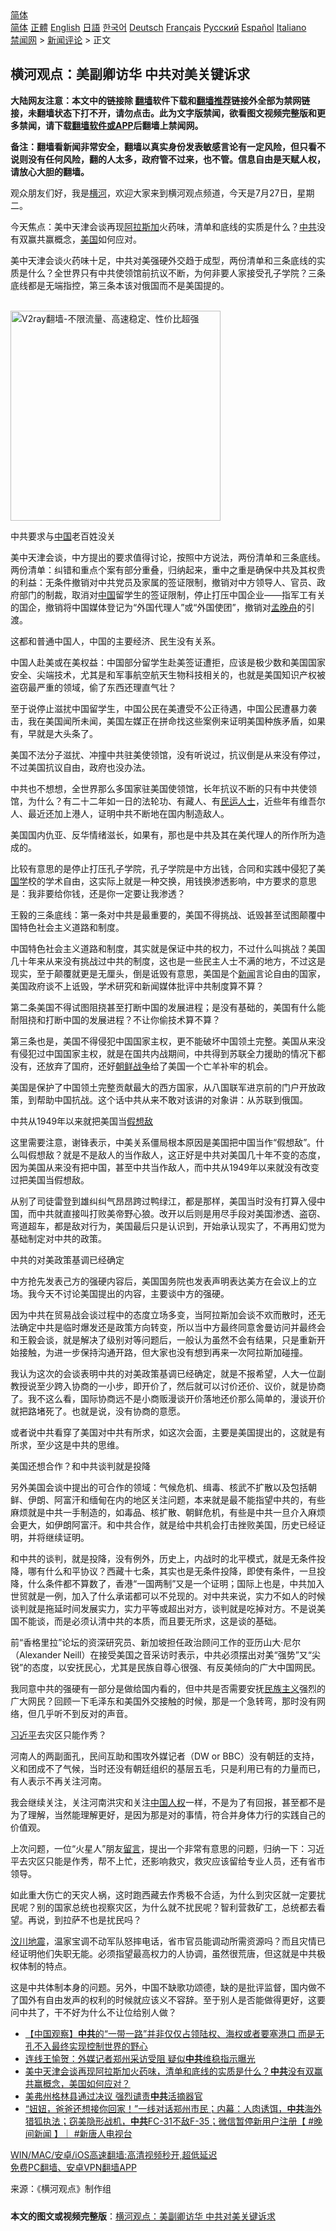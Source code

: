  <!-- 面包屑导航 --> <div class="breadcrumb"><!-- GTranslate: https://gtranslate.io/ -->  <div class="switcher notranslate">  <div class="selected">  <a href="#" onclick="return false;"> 简体</a>  </div>  <div class="option">  <a href="https://www.bannedbook.org" onclick="doGTranslate('zh-CN|zh-CN');jQuery('div.switcher div.selected a').html(jQuery(this).html());return false;" title="简体中文" class="nturl selected"> 简体</a>  <a href="https://www.bannedbook.org/zh-tw/" onclick="doGTranslate('zh-CN|zh-TW');jQuery('div.switcher div.selected a').html(jQuery(this).html());return false;" title="繁體中文" class="nturl"> 正體</a>  <a href="https://www.bannedbook.org/en/" onclick="doGTranslate('zh-CN|en');jQuery('div.switcher div.selected a').html(jQuery(this).html());return false;" title="English" class="nturl"> English</a>  <a href="https://www.bannedbook.org/ja/" onclick="doGTranslate('zh-CN|ja');jQuery('div.switcher div.selected a').html(jQuery(this).html());return false;" title="日本語" class="nturl"> 日語</a>  <a href="https://www.bannedbook.org/ko/" onclick="doGTranslate('zh-CN|ko');jQuery('div.switcher div.selected a').html(jQuery(this).html());return false;" title="한국어" class="nturl"> 한국어</a>  <a href="https://www.bannedbook.org/de/" onclick="doGTranslate('zh-CN|de');jQuery('div.switcher div.selected a').html(jQuery(this).html());return false;" title="Deutsch" class="nturl"> Deutsch</a>  <a href="https://www.bannedbook.org/fr/" onclick="doGTranslate('zh-CN|fr');jQuery('div.switcher div.selected a').html(jQuery(this).html());return false;" title="Français" class="nturl"> Français</a>  <a href="https://www.bannedbook.org/ru/" onclick="doGTranslate('zh-CN|ru');jQuery('div.switcher div.selected a').html(jQuery(this).html());return false;" title="Русский" class="nturl"> Русский</a>  <a href="https://www.bannedbook.org/es/" onclick="doGTranslate('zh-CN|es');jQuery('div.switcher div.selected a').html(jQuery(this).html());return false;" title="Español" class="nturl"> Español</a>  <a href="https://www.bannedbook.org/it/" onclick="doGTranslate('zh-CN|it');jQuery('div.switcher div.selected a').html(jQuery(this).html());return false;" title="Italiano" class="nturl"> Italiano</a>  </div>  </div>      <div class='breadcrumb-sub'><!-- Breadcrumb NavXT 6.3.0 --> <a href="https://www.bannedbook.org/" class="home">禁闻网</a> &gt; <a href="https://www.bannedbook.org/bnews/comments/" class="category">新闻评论</a> &gt; 正文</div></div><h2>横河观点：美副卿访华 中共对美关键诉求</h2> <p class="notice"><b>大陆网友注意：本文中的链接除 <a href="https://github.com/bannedbook/fanqiang" >翻墙</a>软件下载和<a href="https://github.com/killgcd/justmysocks/blob/master/README.md">翻墙推荐</a>链接外全部为禁网链接，未翻墙状态下打不开，请勿点击。此为文字版禁闻，欲看图文视频完整版和更多禁闻，请下载<a href="https://github.com/bannedbook/fanqiang">翻墙软件或APP</a>后翻墙上禁闻网。</p><p>备注：翻墙看新闻非常安全，翻墙以真实身份发表敏感言论有一定风险，但只看不说则没有任何风险，翻的人太多，政府管不过来，也不管。信息自由是天赋人权，请放心大胆的翻墙。</b></p>  <div class="entry"> <p>观众朋友们好，我是<a href="https://www.bannedbook.org/bnews/tag/%E6%A8%AA%E6%B2%B3/" class="st_tag internal_tag" rel="tag" title="标签 横河 下的日志">横河</a>，欢迎大家来到横河观点频道，今天是7月27日，星期二。</p> <p>今天焦点：美中天津会谈再现<a href="https://www.bannedbook.org/bnews/tag/%e9%98%bf%e6%8b%89%e6%96%af%e5%8a%a0/" class="st_tag internal_tag" rel="tag" title="标签 阿拉斯加 下的日志">阿拉斯加</a>火药味，清单和底线的实质是什么？<a href="https://www.bannedbook.org/bnews/tag/%e4%b8%ad%e5%85%b1/" class="st_tag internal_tag" rel="tag" title="标签 中共 下的日志">中共</a>没有双赢共赢概念，<a href="https://www.bannedbook.org/bnews/tag/%e7%be%8e%e5%9b%bd/" class="st_tag internal_tag" rel="tag" title="标签 美国 下的日志">美国</a>如何应对。</p> <p>美中天津会谈火药味十足，中共对美强硬外交趋于成型，两份清单和三条底线的实质是什么？全世界只有中共使领馆前抗议不断，为何非要人家接受孔子学院？三条底线都是无端指控，第三条本该对俄国而不是美国提的。</p> <p></p> <p><br/><a href="https://github.com/bannedbook/fanqiang/wiki/V2ray%E6%9C%BA%E5%9C%BA"><img src="https://raw.githubusercontent.com/bannedbook/fanqiang/master/v2ss/images/v2free.jpg" width="336" alt="V2ray翻墙-不限流量、高速稳定、性价比超强"></a><br/></p> <p>中共要求与<span class='wp_keywordlink_affiliate'><a href="https://www.bannedbook.org/" title="中国" target="_blank">中国</a></span>老百姓没关</p> <p>美中天津会谈，中方提出的要求值得讨论，按照中方说法，两份清单和三条底线。两份清单：纠错和重点个案有部分重叠，归纳起来，重中之重是确保中共及其权贵的利益：无条件撤销对中共党员及家属的签证限制，撤销对中方领导人、官员、政府部门的制裁，取消对<a href="https://www.bannedbook.org/bnews/tag/%E4%B8%AD%E5%9B%BD/" class="st_tag internal_tag" rel="tag" title="标签 中国 下的日志">中国</a>留学生的签证限制，停止打压中国企业——指军工有关的国企，撤销将中国媒体登记为“外国代理人”或“外国使团”，撤销对<a href="https://www.bannedbook.org/bnews/tag/%e5%ad%9f%e6%99%9a%e8%88%9f/" class="st_tag internal_tag" rel="tag" title="标签 孟晚舟 下的日志">孟晚舟</a>的引渡。</p> <p>这都和普通中国人，中国的主要经济、民生没有关系。</p> <p>中国人赴美或在美权益：中国部分留学生赴美签证遭拒，应该是极少数和美国国家安全、尖端技术，尤其是和军事航空航天生物科技相关的，也就是美国知识产权被盗窃最严重的领域，偷了东西还理直气壮？</p> <p>至于说停止滋扰中国留学生，中国公民在美遭受不公正待遇，中国公民遭暴力袭击，我在美国闻所未闻，美国左媒正在拼命找这些案例来证明美国种族矛盾，如果有，早就是大头条了。</p>  <p>美国不法分子滋扰、冲撞中共驻美使领馆，没有听说过，抗议倒是从来没有停过，不过美国抗议自由，政府也没办法。</p> <p>中共也不想想，全世界那么多国家驻美国使领馆，长年抗议不断的只有中共使领馆，为什么？有二十二年如一日的法轮功、有藏人、有<span class='wp_keywordlink'><a href="https://www.bannedbook.org/forum9/" title="民运人士看法轮功" target="_blank">民运人士</a></span>，近些年有维吾尔人、最近还加上港人，证明中共不断地在国内制造敌人。</p> <p>美国国内仇亚、反华情绪滋长，如果有，那也是中共及其在美代理人的所作所为造成的。</p> <p>比较有意思的是停止打压孔子学院，孔子学院是中方出钱，合同和实践中侵犯了美<span class='wp_keywordlink'><a href="https://www.bannedbook.org/forum24/" title="国学传统文化禁书" target="_blank">国学</a></span>校的学术自由，这实际上就是一种交换，用钱换渗透影响，中方要求的意思是：我非要给你钱，还是你一定要让我渗透？</p> <p>王毅的三条底线：第一条对中共是最重要的，美国不得挑战、诋毁甚至试图颠覆中国特色社会主义道路和制度。</p> <p>中国特色社会主义道路和制度，其实就是保证中共的权力，不过什么叫挑战？美国几十年来从来没有挑战过中共的制度，这也是一些民主人士不满的地方，不过这是现实，至于颠覆就更是无厘头，倒是诋毁有意思，美国是个<span class='wp_keywordlink_affiliate'><a href="https://www.bannedbook.org/" title="新闻">新闻</a></span>言论自由的国家，美国政府谈不上诋毁，学术研究和新闻媒体批评中共制度算不算？</p> <p>第二条美国不得试图阻挠甚至打断中国的发展进程；是没有基础的，美国有什么能耐阻挠和打断中国的发展进程？不让你偷技术算不算？</p> <p>第三条也是，美国不得侵犯中国国家主权，更不能破坏中国领土完整。美国从来没有侵犯过中国国家主权，就是在国共内战期间，中共得到苏联全力援助的情况下都没有，还放弃了国府，还好<span class='wp_keywordlink'><a href="https://www.bannedbook.org/forum2/topic1037.html" title="朝鲜战争——李奇微回忆录" target="_blank">朝鲜战争</a></span>给了美国一个亡羊补牢的机会。</p> <p>美国是保护了中国领土完整贡献最大的西方国家，从八国联军进京前的门户开放政策，到帮助中国抗战。这个话中共从来不敢对该讲的对象讲：从苏联到俄国。</p> <p>中共从1949年以来就把美国当<a href="https://www.bannedbook.org/bnews/tag/%E5%81%87%E6%83%B3%E6%95%8C/" class="st_tag internal_tag" rel="tag" title="标签 假想敌 下的日志">假想敌</a></p>  <p>这里需要注意，谢锋表示，中美关系僵局根本原因是美国把中国当作“假想敌”。什么叫假想敌？就是不是敌人的当作敌人，这正好是中共对美国几十年不变的态度，因为美国从来没有把中国，甚至中共当作敌人，而中共从1949年以来就没有改变过把美国当假想敌。</p> <p>从别了司徒雷登到雄纠纠气昂昂跨过鸭绿江，都是那样，美国当时没有打算入侵中国，而中共就直接叫打败美帝野心狼。改开以后则是用尽手段对美国渗透、盗窃、弯道超车，都是敌对行为，美国最后只是认识到，开始承认现实了，不再用幻觉为基础制定对中共的政策。</p> <p>中共的对美政策基调已经确定</p> <p>中方抢先发表己方的强硬内容后，美国国务院也发表声明表达美方在会议上的立场。我今天不讨论美国提出的内容，主要谈中方的强硬。</p> <p>因为中共在贸易战会谈过程中的态度立场多变，当阿拉斯加会谈不欢而散时，还无法确定中共是临时爆发还是政策方向转变，所以当中方最终同意舍曼访问并最终会和王毅会谈，就是解决了级别对等问题后，一般认为虽然不会有结果，只是重新开始接触，为进一步保持沟通开路，但大家也没有想到再来一次阿拉斯加碰撞。</p> <p>我认为这次的会谈表明中共的对美政策基调已经确定，就是不报希望，人大一位副教授说至少跨入协商的一小步，即开价了，然后就可以讨价还价、议价，就是协商了。我不这么看，国际协商远不是小商贩漫谈开价落地还价那么简单的，漫谈开价就把路堵死了。也就是说，没有协商的意愿。</p> <p>或者说中共看穿了美国对中共有所求，如这次会面，主要是美国提出的，这就是有所求，至少这是中共的思维。</p> <p>美国还想合作？和中共谈判就是投降</p> <p>另外美国会谈中提出的可合作的领域：气候危机、缉毒、核武不扩散以及包括朝鲜、伊朗、阿富汗和缅甸在内的地区关注问题，本来就是最不能指望中共的，有些麻烦就是中共一手制造的，如毒品、核扩散、朝鲜危机，有些是中共一旦介入麻烦会更大，如伊朗阿富汗。和中共合作，就是给中共机会打击挫败美国，历史已经证明，并将继续证明。</p> <p>和中共的谈判，就是投降，没有例外，历史上，内战时的北平模式，就是无条件投降，哪有什么和平协议？西藏十七条，其实也是无条件投降，即使有条件，一旦投降，什么条件都不算数了，香港“一国两制”又是一个证明；国际上也是，中共加入世贸就是一例，加入了什么承诺都可以不兑现的。对中共来说，实力不如人的时候谈判就是拖延时间发展实力，实力平等或超出对方，谈判就是吃掉对方。不是说美国不能谈，而是必须认清中共的本质，而且要无所求，这是谈的基础。</p>  <p>前“香格里拉”论坛的资深研究员、新加坡担任政治顾问工作的亚历山大‧尼尔（Alexander Neill）在接受美国之音采访时表示，中共必须摆出对美“强势”又“尖锐”的态度，以安抚民心，尤其是民族自尊心很强、有反美倾向的广大中国网民。</p> <p>我同意中共的强硬有一部分是做给国内看的，但中共是否需要安抚<span class='wp_keywordlink'><a href="https://www.bannedbook.org/forum11/topic333.html" title="禁片：民族主义和三座大山" target="_blank">民族主义</a></span>强烈的广大网民？回顾一下毛泽东和美国外交接触的时候，那是一个急转弯，那时没有网络，但几乎听不到反对的声音。</p> <p><a href="https://www.bannedbook.org/bnews/tag/%e4%b9%a0%e8%bf%91%e5%b9%b3/" class="st_tag internal_tag" rel="tag" title="标签 习近平 下的日志">习近平</a>去灾区只能作秀？</p> <p>河南人的两副面孔，民间互助和围攻外媒记者（DW or BBC）没有朝廷的支持，义和团成不了气候，当时还没有朝廷组织的基层五毛，只是利用已有的力量而已，有人表示不再关注河南。</p> <p>我会继续关注，关注河南洪灾和关注<span class='wp_keywordlink'><a href="https://www.bannedbook.org/forum20/" title="中国人权论坛" target="_blank">中国人权</a></span>一样，不是为了有回报，甚至都不是为了理解，当然能理解更好，是因为那是对的事情，符合并身体力行的实践自己的价值观。</p> <p>上次问题，一位“火星人”朋友<span class='wp_keywordlink'><a href="https://www.bannedbook.org/bnews/tougao/" title="留言" target="_blank">留言</a></span>，提出一个非常有意思的问题，归纳一下：习近平去灾区只能是作秀，帮不上忙，还影响救灾，救灾应该留给专业人员，还有省市领导。</p> <p>如此重大伤亡的天灾人祸，这时跑西藏去作秀极不合适，为什么到灾区就一定要扰民呢？别的国家总统也视察灾区，为什么就不扰民呢？智利营救矿工，总统都去看望。再说，到拉萨不也是扰民吗？</p> <p><span class='wp_keywordlink'><a href="https://www.bannedbook.org/forum11/topic347.html" title="四川地震一些华人兴高采烈？" target="_blank">汶川地震</a></span>，温家宝调不动军队怒摔电话，省市官员能调动所需资源吗？而且灾情已经证明他们失职无能。必须指望最高权力的人协调，虽然很荒唐，但这就是中共极权体制的特点。</p> <p>这是中共体制本身的问题。另外，中国不缺歌功颂德，缺的是批评监督，国内做不了国外有自由发声的权利的时候就应该义不容辞。至于别人是否能做得更好，这要问中共了，干不好为什么不让位给别人做？</p> <ul class='op-related-articles' title='相关阅读'> <li><a href='https://www.bannedbook.org/bnews/bannedvideo/20210728/1595549.html' target='_blank'>【中国观察】<b>中共</b>的“一带一路”并非仅仅占领陆权、海权或者要塞港口  而是无孔不入最终实现控制世界的野心</a></li> <li><a href='https://www.bannedbook.org/bnews/bannedvideo/20210728/1595532.html' target='_blank'>连线王愉贺：外媒记者郑州采访受阻 疑似<b>中共</b>维稳指示曝光</a></li> <li><a href='https://www.bannedbook.org/bnews/bannedvideo/20210728/1595520.html' target='_blank'>美中天津会谈再现阿拉斯加火药味，清单和底线的实质是什么？<b>中共</b>没有双赢共赢概念，美国如何应对？</a></li> <li><a href='https://www.bannedbook.org/bnews/comments/20210728/1595516.html' target='_blank'>美弗州格林县通过决议 强烈谴责<b>中共</b>活摘器官</a></li> <li><a href='https://www.bannedbook.org/bnews/bannedvideo/20210728/1595513.html' target='_blank'>“妞妞，爸爸还想接你回家！”一线对话郑州市民；内幕：人肉诱饵，<b>中共</b>海外猎狐执法；窃美隐形战机，<b>中共</b>FC-31不敌F-35；微信暂停新用户注册【 #晚间新闻 】｜ #新唐人电视台</a></li> </ul> <p class="texttj"> <a href="https://github.com/bannedbook/fanqiang/wiki/V2ray%E6%9C%BA%E5%9C%BA" target="_blank">WIN/MAC/安卓/iOS高速翻墙:高清视频秒开,超低延迟</a><br/> <a href="https://github.com/bannedbook/fanqiang/wiki/%E7%A6%81%E9%97%BB%E7%BD%91%E5%AE%89%E5%8D%93%E7%BF%BB%E5%A2%99%E6%96%B0%E9%97%BBAPP" target="_blank">免费PC翻墙、安卓VPN翻墙APP</a></p> <p> 来源：《横河观点》制作组 </p><a name='sharetosocial'></a>  <div style="margin-bottom:5px;padding-bottom:5px;clear:both"> <div id="archive-pix-1" class="banner-ads"> <!-- AuctionX Display platform tag START --> <div id="26318x728x90x621x_ADSLOT2" clicktrack="%%CLICK_URL_ESC%%"></div> <!-- AuctionX Display platform tag END --> </div> <div id="archive-pix-2" class="banner-ads"> <!-- AuctionX Display platform tag START --> <div id="26315x300x250x621x_ADSLOT2" clicktrack="%%CLICK_URL_ESC%%"></div> <!-- AuctionX Display platform tag END --> </div> </div>  <div id="archive-pix-1" class="banner-ads"> <!-- AuctionX Display platform tag START --> <div id="26318x728x90x621x_ADSLOT3" clicktrack="%%CLICK_URL_ESC%%"></div> <!-- AuctionX Display platform tag END --> </div> <div><b>本文的图文或视频完整版</b>：<a href='https://www.bannedbook.org/bnews/comments/20210728/1595566.html'>横河观点：美副卿访华 中共对美关键诉求</a></div>  </div><!--END ENTRY--> 